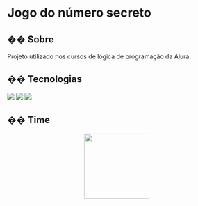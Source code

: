 <h1>Jogo do número secreto</h1>

<h2>�� Sobre</h2>
<p>Projeto utilizado nos cursos de lógica de programação da Alura.</p>

## �� Tecnologias
<div>
  <img src="https://img.shields.io/badge/HTML-239120?style=for-the-badge&logo=html5&logoColor=white">
  <img src="https://img.shields.io/badge/CSS-239120?&style=for-the-badge&logo=css3&logoColor=white">
  <img src="https://img.shields.io/badge/JavaScript-F7DF1E?style=for-the-badge&logo=javascript&logoColor=black">
</div>

## �� Time
<div align= center> 
<img src= "![IMG-20210223-WA0014](https://github.com/marcosf-cruz1980/numero-secreto/assets/146502505/be6e1f0d-2d40-4208-bbf9-f8388a4ee8fe)" width= "150px" />
</div>

